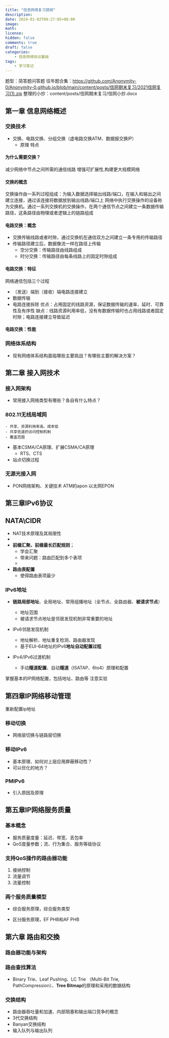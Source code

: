 ```yaml
---
title: "信息网络复习提纲"
description: 
date: 2024-01-02T00:27:05+08:00
image: 
math: 
license: 
hidden: false
comments: true
draft: false
categories:
    - 信息网络协议基础
tags:
    - 学习笔记
---
```



题型：简答题问答题
往年题合集：https://github.com/Anonymity-0/Anonymity-0.github.io/blob/main/content/posts/信网期末复习/2021信网复习(1).zip
整理的小抄：content/posts/信网期末复习/信网小抄.docx


## 第一章 信息网络概述

### ﻿交换技术
- 交换、电路交换、分组交换（虚电路交换ATM、数据报交换IP）
	- 原理 特点

#### 为什么需要交换？
减少网络中节点之间所需的通信线路
增强可扩展性,构建更大规模网络
#### 交换的概念
交换操作由一系列过程组成：为输入数据选择输出线路/端口，在输入和输出之间建立连接，通过该连接将数据放到输出线路/端口上
网络中执行交换操作的设备称为交换机。通过一系列交换机的交换操作，在两个通信节点之间建立一条数据传输路径，这条路径由物理或者逻辑上的链路组成
#### 电路交换：概念
- 交换传输线路或者时隙，通过交换机在通信双方之间建立一条专用的传输路径
- 传输路径建立后，数据像流一样在路径上传输
	- 空分交换：传输路径由线路组成
	- 时分交换：传输路径由每条线路上的固定时隙组成
#### 电路交换：特征
网络通信包括三个过程
- （发送）端到（接收）端电路连接建立
-  数据传输
- 电路连接拆除
优点：占用固定的线路资源，保证数据传输的速率、延时、可靠性及有序性
缺点：线路资源利用率低，没有有数据传输时也占用线路或者固定时隙；电路连接建立导致延迟

#### 电路交换：性能

### 网络体系结构
- ﻿现有网络体系结构面临哪些主要挑战？有哪些主要的解决方案？



## 第二章 接入网技术

### 接入网架构

- ﻿常用接入网络类型有哪些？各自有什么特点？

### ﻿﻿802.11无线局域网
	- 共享、资源利用率高、成本低
	- 共享信道的访问控制机制
	- 覆盖范围

- ﻿基本CSMA/CA原理、扩展CSMA/CA原理
	- RTS、CTS
- ﻿站点切换过程


### 无源光接入网
- ﻿PON网络架构、关键技术
	ATM的apon
	以太网EPON



## 第三章IPv6协议

## NATA\\CIDR

- ﻿﻿NAT技术原理及其局限性
- 
- ﻿﻿**前缀汇聚、前缀最长匹配规则**；
	- 学会汇聚
	- 带来问题：路由匹配到多个表项
	- 
- ﻿﻿**路由表配置**
	- 使得路由表项最少

### ﻿﻿IPv6地址
- ﻿﻿**链路局部地址**、全局地址、常用组播地址（全节点、全路由器、**被请求节点**）
	- 地址范围
	- 被请求节点地址是邻居发现机制非常重要的地址

- ﻿﻿IPv6邻居发现机制
	- 地址解析、地址重复检测、路由器发现
	- ﻿﻿基于EUI-64地址的IPv6**地址自动配置过程**

- ﻿﻿IPv4/IPv6过渡机制
	- ﻿﻿手动**隧道配置**、自动**隧道**（ISATAP、6to4）原理和配置

掌握基本的IP网络配置，包括地址、路由等
注意实验

## 第四章IP网络移动管理
重新配置ip地址
### 移动切换
- 网络层切换与链路层切换

### ﻿﻿移动IPv6
- ﻿基本原理、如何对上层应用屏蔽移动性？
- ﻿可以优化的地方？

### ﻿﻿PMIPv6
- ﻿引入原因及原理


## 第五章IP网络服务质量

### ﻿基本概念
- 服务质量度量：延迟、带宽、丢包率
- QoS度量参数；流、行为集合、服务等级协议



### 支持QoS操作的路由器功能
1. 接纳控制
2. 流量调节
3. 流量控制
 
 ### 两个服务质量模型

- ﻿综合服务原理，综合服务类型

- ﻿区分服务原理，EF PHB和AF PHB



## 第六章 路由和交換

### 路由器功能与架构
### ﻿路由查找算法
- ﻿﻿Binary Trie、Leaf Pushing、LC Trie （Multi-Bit Trie, PathCompression）、**Tree Bitmap**的原理和采用的数据结构

### ﻿﻿交换结构

- ﻿﻿路由器吞吐量和加速、内部阻塞和输出端口竞争的概念
- ﻿﻿3代交换结构
- ﻿﻿Banyan交换结构
- ﻿﻿输入队列与输出队列